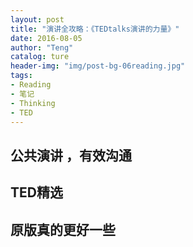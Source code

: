 ```yaml
---
layout: post
title: "演讲全攻略：《TEDtalks演讲的力量》"
date: 2016-08-05
author: "Teng"
catalog: ture
header-img: "img/post-bg-06reading.jpg"
tags:
- Reading
- 笔记
- Thinking
- TED
---
```


## 公共演讲 ，有效沟通

## TED精选

## 原版真的更好一些
